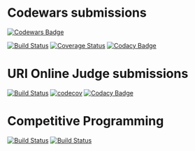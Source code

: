 # Codewars submissions
[![Codewars Badge](https://www.codewars.com/users/diegourban/badges/micro)](https://www.codewars.com/users/diegourban)

[![Build Status](https://travis-ci.org/diegourban/codewars.svg?branch=master)](https://travis-ci.org/diegourban/codewars)
[![Coverage Status](https://coveralls.io/repos/github/diegourban/codewars/badge.svg?branch=master)](https://coveralls.io/github/diegourban/codewars?branch=master)
[![Codacy Badge](https://api.codacy.com/project/badge/Grade/7e19e3d146eb42a48694fcb4ed98120b)](https://www.codacy.com/app/diego-urban88/codewars)

# URI Online Judge submissions
[![Build Status](https://travis-ci.org/diegourban/uri-online-judge.svg?branch=master)](https://travis-ci.org/diegourban/uri-online-judge) [![codecov](https://codecov.io/gh/diegourban/uri-online-judge/branch/master/graph/badge.svg)](https://codecov.io/gh/diegourban/uri-online-judge) [![Codacy Badge](https://api.codacy.com/project/badge/Grade/0c734ce81b8d4c54ab86950462cd3499)](https://www.codacy.com/app/diego-urban88/uri-online-judge?utm_source=github.com&amp;utm_medium=referral&amp;utm_content=diegourban/uri-online-judge&amp;utm_campaign=Badge_Grade)


# Competitive Programming
[![Build Status](https://travis-ci.org/diegourban/competitive-programming.svg?branch=master)](https://travis-ci.org/diegourban/competitive-programming)
[![Build Status](https://travis-ci.org/diegourban/competitive-programming.svg?branch=master)](https://travis-ci.org/diegourban/competitive-programming)
